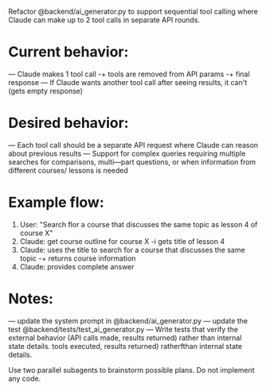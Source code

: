 Refactor @backend/ai_generator.py to support sequential tool calling where Claude can
make up to 2 tool calls in separate API rounds.

# Current behavior:
— Claude makes 1 tool call -+ tools are removed from API params -+ final response
— If Claude wants another tool call after seeing results, it can't (gets empty
response)

# Desired behavior:
— Each tool call should be a separate API request where Claude can reason about
previous results
— Support for complex queries requiring multiple searches for comparisons, multi—part
questions, or when information from different courses/ lessons is needed

# Example flow:
1. User: "Search flor a course that discusses the same topic as lesson 4 of course X"
2. Claude: get course outline for course X -i gets title of lesson 4
3. Claude: uses the title to search for a course that discusses the same topic -+
returns course information
4. Claude: provides complete answer

# Notes:
— update the system prompt in @backend/ai_generator.py
— update the test @backend/tests/test_ai_generator.py
— Write tests that verify the external behavior (API calls made,
results returned) rather than internal state details.
tools executed, results returned) ratherfthan internal state details.

Use two parallel subagents to brainstorm possible plans. Do not implement any code.